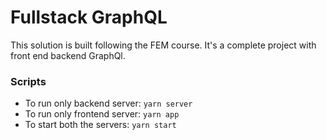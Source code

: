 # Fullstack GraphQL

This solution is built following the FEM course. It's a complete project with front end backend GraphQl.

### Scripts

- To run only backend server: ``` yarn server ```
- To run only frontend server: ``` yarn app ```
- To start both the servers: ``` yarn start ```
